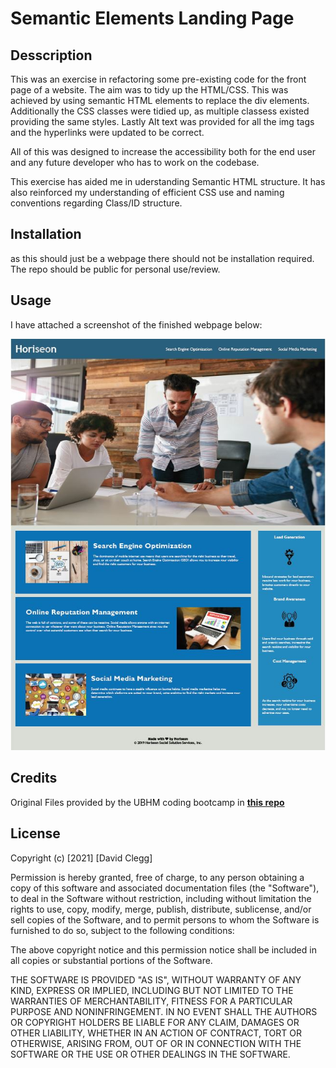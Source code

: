 # Semantic Elements Landing Page
## Desscription
This was an exercise in refactoring some pre-existing code for the front page of a website. The aim was to tidy up the HTML/CSS. This was achieved by using semantic HTML elements to replace the div elements. Additionally the CSS classes were tidied up, as multiple classess existed providing the same styles. Lastly Alt text was provided for all the img tags and the hyperlinks were updated to be correct.

All of this was designed to increase the accessibility both for the end user and any future developer who has to work on the codebase.

This exercise has aided me in uderstanding Semantic HTML structure. It has also reinforced my understanding of efficient CSS use and naming conventions regarding Class/ID structure. 

## Installation

as this should just be a webpage there should not be installation required. The repo should be public for personal use/review.

## Usage
I have attached a screenshot of the finished webpage below:

![Page Mock Up](./assets/images/Screenshot.jpg)

## Credits
Original Files provided by the UBHM coding bootcamp in **[this repo](https://birmingham.bootcampcontent.com/university-of-birmingham/ubhm-brm-fsf-pt-05-2021-u-c/tree/master/01-HTML-Git-CSS/02-Homework)**

## License
Copyright (c) [2021] [David Clegg]

Permission is hereby granted, free of charge, to any person obtaining a copy
of this software and associated documentation files (the "Software"), to deal
in the Software without restriction, including without limitation the rights
to use, copy, modify, merge, publish, distribute, sublicense, and/or sell
copies of the Software, and to permit persons to whom the Software is
furnished to do so, subject to the following conditions:

The above copyright notice and this permission notice shall be included in all
copies or substantial portions of the Software.

THE SOFTWARE IS PROVIDED "AS IS", WITHOUT WARRANTY OF ANY KIND, EXPRESS OR
IMPLIED, INCLUDING BUT NOT LIMITED TO THE WARRANTIES OF MERCHANTABILITY,
FITNESS FOR A PARTICULAR PURPOSE AND NONINFRINGEMENT. IN NO EVENT SHALL THE
AUTHORS OR COPYRIGHT HOLDERS BE LIABLE FOR ANY CLAIM, DAMAGES OR OTHER
LIABILITY, WHETHER IN AN ACTION OF CONTRACT, TORT OR OTHERWISE, ARISING FROM,
OUT OF OR IN CONNECTION WITH THE SOFTWARE OR THE USE OR OTHER DEALINGS IN THE
SOFTWARE.

